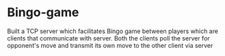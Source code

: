 # Bingo-game
Built a TCP server which facilitates Bingo game between players which are clients that communicate with server. Both the clients poll the server for opponent's move and transmit its own move to the other client via server
